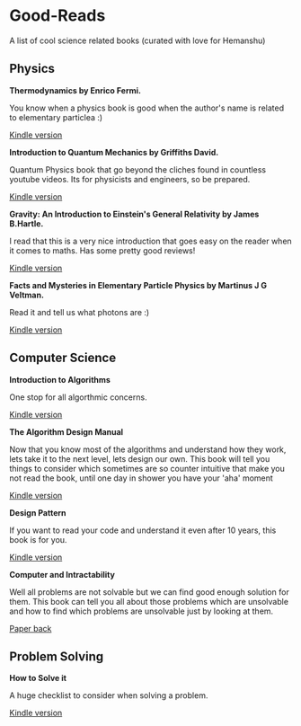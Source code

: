# Good-Reads
A list of cool science related books (curated with love for Hemanshu)

## Physics

**Thermodynamics by Enrico Fermi.**

You know when a physics book is good when the author's name is related to elementary particlea :)

[Kindle version](https://www.amazon.com/Thermodynamics-Dover-Books-Physics-Enrico-ebook/dp/B008TVLP6K/ref=sr_1_1_twi_kin_2?ie=UTF8&qid=1543513830&sr=8-1&keywords=enrico+fermi+thermodynamics])


**Introduction to Quantum Mechanics by Griffiths David.**

Quantum Physics book that go beyond the cliches found in countless youtube videos. Its for physicists and engineers, so be prepared. 

[Kindle version](https://www.amazon.com/Introduction-Quantum-Mechanics-Pearson-International-ebook/dp/B07CKF891S/ref=sr_1_3_twi_kin_2?ie=UTF8&qid=1543513973&sr=8-3&keywords=Introduction+to+Quantum+Mechanics#customerReviews)

**Gravity: An Introduction to Einstein's General Relativity by James B.Hartle.**

I read that this is a very nice introduction that goes easy on the reader when it comes to maths. Has some pretty good reviews!

[Kindle version](https://www.amazon.com/Gravity-Introduction-Einsteins-Relativity-B-Hartle-ebook/dp/B07B9NSYGG/ref=sr_1_5_twi_kin_2?ie=UTF8&qid=1543514050&sr=8-5&keywords=Gravity%3A+An+Introduction+To+General+Relativity)


**Facts and Mysteries in Elementary Particle Physics by Martinus J G Veltman.**

Read it and tell us what photons are :)

[Kindle version](https://www.amazon.com/Facts-Mysteries-Elementary-Particle-Physics-ebook/dp/B004S06TTE/ref=sr_1_3_twi_kin_2?ie=UTF8&qid=1543514113&sr=8-3&keywords=Facts+and+Mysteries+in+Elementary+particle+physics)

## Computer Science

**Introduction to Algorithms**

One stop for all algorthmic concerns.

[Kindle version](https://www.amazon.co.uk/Introduction-Algorithms-Press-Thomas-Cormen-ebook/dp/B007CNRCAO/ref=tmm_kin_swatch_0?_encoding=UTF8&qid=1544178626&sr=8-1)

**The Algorithm Design Manual**

Now that you know most of the algorithms and understand how they work, lets take it to the next level, lets design our own. This book will tell you things to consider which sometimes are so counter intuitive that make you not read the book, until one day in shower you have your 'aha' moment

[Kindle version](https://www.amazon.co.uk/Algorithm-Design-Manual-Steven-Skiena-ebook/dp/B00B8139Z8/ref=tmm_kin_swatch_0?_encoding=UTF8&qid=1544178690&sr=8-1)

**Design Pattern**

If you want to read your code and understand it even after 10 years, this book is for you.

[Kindle version](https://www.amazon.co.uk/Design-Patterns-Object-Oriented-Addison-Wesley-Professional-ebook/dp/B000SEIBB8/ref=tmm_kin_swatch_0?_encoding=UTF8&qid=1544178910&sr=8-1)

**Computer and Intractability**

Well all problems are not solvable but we can find good enough solution for them. This book can tell you all about those problems which are unsolvable and how to find which problems are unsolvable just by looking at them.

[Paper back](https://www.amazon.co.uk/dp/0716710455/?coliid=ICZSHKQRLBD19&colid=2V0KMNNK9PIA4&psc=0&ref_=lv_ov_lig_dp_it)

## Problem Solving

**How to Solve it**

A huge checklist to consider when solving a problem.

[Kindle version](https://www.amazon.co.uk/How-Solve-Aspect-Mathematical-Method-ebook/dp/B0073X0IOA/ref=tmm_kin_swatch_0?_encoding=UTF8&qid=1544179245&sr=8-2)
